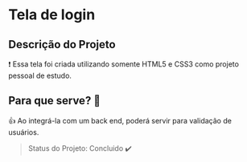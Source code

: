 # Tela de login

## Descrição do Projeto
:exclamation: Essa tela foi criada utilizando somente HTML5 e CSS3 como projeto pessoal de estudo.

## Para que serve? :checkered_flag:

:+1: Ao integrá-la com um back end, poderá servir para validação de usuários. 

> Status do Projeto: Concluido :heavy_check_mark:
